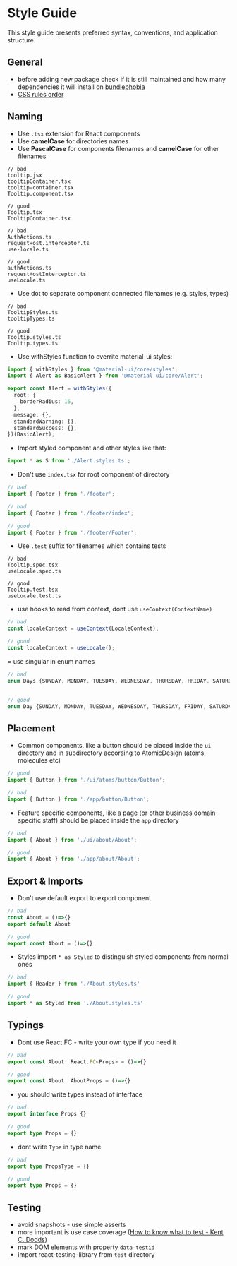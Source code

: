 # Style Guide

This style guide presents preferred syntax, conventions, and application structure.

## General
- before adding new package check if it is still maintained and how many dependencies it will install on [bundlephobia](https://bundlephobia.com/) 
- [CSS rules order](https://9elements.com/css-rule-order/) 

## Naming

- Use `.tsx` extension for React components
- Use **camelCase** for directories names
- Use **PascalCase** for components filenames and **camelCase** for other filenames

```
// bad
tooltip.jsx
tooltipContainer.tsx
tooltip-container.tsx
Tooltip.component.tsx

// good
Tooltip.tsx
TooltipContainer.tsx

// bad
AuthActions.ts
requestHost.interceptor.ts
use-locale.ts

// good
authActions.ts
requestHostInterceptor.ts
useLocale.ts
```

- Use dot to separate component connected filenames (e.g. styles, types)

```
// bad
TooltipStyles.ts
tooltipTypes.ts

// good
Tooltip.styles.ts
Tooltip.types.ts
```

- Use withStyles function to overrite material-ui styles:
```typescript
import { withStyles } from '@material-ui/core/styles';
import { Alert as BasicAlert } from '@material-ui/core/Alert';

export const Alert = withStyles({
  root: {
    borderRadius: 16,
  },
  message: {},
  standardWarning: {},
  standardSuccess: {},
})(BasicAlert);

```

- Import styled component and other styles like that:
```typescript
import * as S from './Alert.styles.ts';
```

- Don't use `index.tsx` for root component of directory

```typescript
// bad
import { Footer } from './footer';

// bad
import { Footer } from './footer/index';

// good
import { Footer } from './footer/Footer';
```

- Use `.test` suffix for filenames which contains tests

```
// bad
Tooltip.spec.tsx
useLocale.spec.ts

// good
Tooltip.test.tsx
useLocale.test.ts
```

- use hooks to read from context, dont use `useContext(ContextName)`

```typescript
// bad
const localeContext = useContext(LocaleContext);

// good
const localeContext = useLocale();
```

= use singular in enum names

```typescript
// bad
enum Days {SUNDAY, MONDAY, TUESDAY, WEDNESDAY, THURSDAY, FRIDAY, SATURDAY}


// good
enum Day {SUNDAY, MONDAY, TUESDAY, WEDNESDAY, THURSDAY, FRIDAY, SATURDAY}
```

## Placement

- Common components, like a button should be placed inside the `ui` directory and in subdirectory accorsing to AtomicDesign (atoms, molecules etc)

```typescript
// good
import { Button } from './ui/atoms/button/Button';

// bad
import { Button } from './app/button/Button';
```

- Feature specific components, like a page (or other business domain specific staff) should be placed inside the `app` directory

```typescript
// bad
import { About } from './ui/about/About';

// good
import { About } from './app/about/About';
```

## Export & Imports

- Don't use default export to export component
```typescript
// bad
const About = ()=>{}
export default About

// good
export const About = ()=>{}
```
- Styles import `* as Styled` to distinguish styled components from normal ones
```typescript
// bad
import { Header } from './About.styles.ts'

// good
import * as Styled from './About.styles.ts'
```

## Typings
- Dont use React.FC - write your own type if you need it
```typescript
// bad
export const About: React.FC<Props> = ()=>{}

// good
export const About: AboutProps = ()=>{}
```
- you should write types instead of interface

```typescript
// bad
export interface Props {}

// good
export type Props = {}
```
- dont write `Type` in type name

```typescript
// bad
export type PropsType = {}

// good
export type Props = {}
```

## Testing

- avoid snapshots - use simple asserts
- more important is use case coverage ([How to know what to test - Kent C. Dodds](https://kentcdodds.com/blog/how-to-know-what-to-test))
- mark DOM elements with property `data-testid`
- import react-testing-library from `test` directory